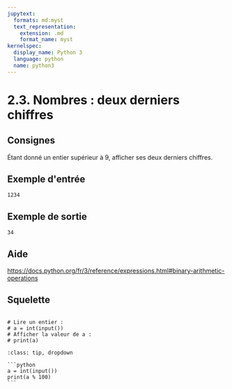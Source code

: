 ```yaml
---
jupytext:
  formats: md:myst
  text_representation:
    extension: .md
    format_name: myst
kernelspec:
  display_name: Python 3
  language: python
  name: python3
---
```


# 2.3. Nombres : deux derniers chiffres

## Consignes

Étant donné un entier supérieur à 9, afficher ses deux derniers chiffres.

## Exemple d'entrée

```
1234
```

## Exemple de sortie

```
34
```

## Aide

https://docs.python.org/fr/3/reference/expressions.html#binary-arithmetic-operations

## Squelette

```{code-cell} ipython3

# Lire un entier :
# a = int(input())
# Afficher la valeur de a :
# print(a)
```

````{admonition} Cliquez ici pour voir la solution
:class: tip, dropdown

```python
a = int(input())
print(a % 100)
```
````
